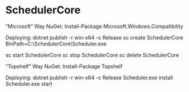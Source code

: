 # SchedulerCore

“Microsoft” Way
NuGet:
Install-Package Microsoft.Windows.Compatibility

Deploying: 
dotnet publish -r win-x64 -c Release
sc create SchedulerCore BinPath=C:\SchedulerCore\Scheduler.exe

sc start SchedulerCore
sc stop SchedulerCore
sc delete SchedulerCore

“Topshelf” Way
NuGet:
Install-Package Topshelf

Deploying: 
dotnet publish -r win-x64 -c Release
Scheduler.exe install
Scheduler.exe start
